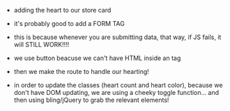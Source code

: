 - adding the heart to our store card
- it's probably good to add a FORM TAG
- this is because whenever you are submitting data, that way, if JS fails, it will STILL WORK!!!!

- we use button beacuse we can't have HTML inside an <a> tag

- then we make the route to handle our hearting!


- in order to update the classes (heart count and heart color), because we don't have DOM updating, we are using a cheeky toggle function... and then using bling/jQuery to grab the relevant elements!
